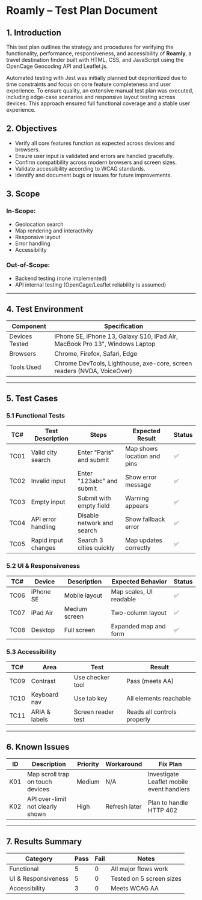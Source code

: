 # Roamly – Test Plan Document

## 1. Introduction

This test plan outlines the strategy and procedures for verifying the functionality, performance, responsiveness, and accessibility of **Roamly**, a travel destination finder built with HTML, CSS, and JavaScript using the OpenCage Geocoding API and Leaflet.js.

Automated testing with Jest was initially planned but deprioritized due to time constraints and focus on core feature completeness and user experience. To ensure quality, an extensive manual test plan was executed, including edge-case scenarios and responsive layout testing across devices. This approach ensured full functional coverage and a stable user experience.

## 2. Objectives

* Verify all core features function as expected across devices and browsers.
* Ensure user input is validated and errors are handled gracefully.
* Confirm compatibility across modern browsers and screen sizes.
* Validate accessibility according to WCAG standards.
* Identify and document bugs or issues for future improvements.

## 3. Scope

### In-Scope:

* Geolocation search
* Map rendering and interactivity
* Responsive layout
* Error handling
* Accessibility

### Out-of-Scope:

* Backend testing (none implemented)
* API internal testing (OpenCage/Leaflet reliability is assumed)

---

## 4. Test Environment

| Component      | Specification                                                               |
| -------------- | --------------------------------------------------------------------------- |
| Devices Tested | iPhone SE, iPhone 13, Galaxy S10, iPad Air, MacBook Pro 13", Windows Laptop |
| Browsers       | Chrome, Firefox, Safari, Edge                                               |
| Tools Used     | Chrome DevTools, Lighthouse, axe-core, screen readers (NVDA, VoiceOver)     |

---

## 5. Test Cases

### 5.1 Functional Tests

| TC#  | Test Description    | Steps                      | Expected Result             | Status |
| ---- | ------------------- | -------------------------- | --------------------------- | ------ |
| TC01 | Valid city search   | Enter "Paris" and submit   | Map shows location and pins | ✅      |
| TC02 | Invalid input       | Enter "123abc" and submit  | Show error message          | ✅      |
| TC03 | Empty input         | Submit with empty field    | Warning appears             | ✅      |
| TC04 | API error handling  | Disable network and search | Show fallback error         | ✅      |
| TC05 | Rapid input changes | Search 3 cities quickly    | Map updates correctly       | ✅      |

### 5.2 UI & Responsiveness

| TC#  | Device    | Description   | Expected Behavior       | Status |
| ---- | --------- | ------------- | ----------------------- | ------ |
| TC06 | iPhone SE | Mobile layout | Map scales, UI readable | ✅      |
| TC07 | iPad Air  | Medium screen | Two-column layout       | ✅      |
| TC08 | Desktop   | Full screen   | Expanded map and form   | ✅      |

### 5.3 Accessibility

| TC#  | Area          | Test               | Result                      |
| ---- | ------------- | ------------------ | --------------------------- |
| TC09 | Contrast      | Use checker tool   | Pass (meets AA)             |
| TC10 | Keyboard nav  | Use tab key        | All elements reachable      |
| TC11 | ARIA & labels | Screen reader test | Reads all controls properly |

---

## 6. Known Issues

| ID  | Description                      | Priority | Workaround    | Fix Plan                                  |
| --- | -------------------------------- | -------- | ------------- | ----------------------------------------- |
| K01 | Map scroll trap on touch devices | Medium   | N/A           | Investigate Leaflet mobile event handlers |
| K02 | API over-limit not clearly shown | High     | Refresh later | Plan to handle HTTP 402                   |

---

## 7. Results Summary

| Category            | Pass | Fail | Notes                    |
| ------------------- | ---- | ---- | ------------------------ |
| Functional          | 5    | 0    | All major flows work     |
| UI & Responsiveness | 5    | 0    | Tested on 5 screen sizes |
| Accessibility       | 3    | 0    | Meets WCAG AA            |
